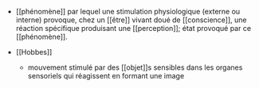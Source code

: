 - [[phénomène]] par lequel une stimulation physiologique (externe ou interne) provoque, chez un [[être]] vivant doué de [[conscience]], une réaction spécifique produisant une [[perception]]; état provoqué par ce [[phénomène]].

- [[Hobbes]] 
	- mouvement stimulé par des [[objet]]s sensibles dans les organes sensoriels qui réagissent en formant une image
